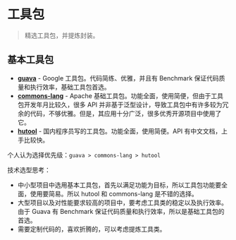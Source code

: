 # 工具包

> 精选工具包，并提炼封装。

## 基本工具包

- [**guava**](https://github.com/google/guava) - Google 工具包。代码简练、优雅，并且有 Benchmark 保证代码质量和执行效率，基础工具包首选。
- [**commons-lang**](https://github.com/apache/commons-lang) - Apache 基础工具包。功能全面，使用简便，但由于工具包开发年月比较久，很多 API 并非基于泛型设计，导致工具包中有许多较为冗余的代码，不够优雅。但是，其应用十分广泛，很多优秀开源项目中使用了它。
- [**hutool**](https://github.com/looly/hutool) - 国内程序员写的工具包。功能全面，使用简便。API 有中文文档，上手比较快。

个人认为选择优先级：`guava > commons-lang > hutool`

技术选型思考：

- 中小型项目中选用基本工具包，首先以满足功能为目标，所以工具包功能要全面，使用要简易。所以 hutool 和 commons-lang 是不错的选择。
- 大型项目以及对性能要求较高的项目中，要考虑工具类的稳定以及执行效率。由于 Guava 有 Benchmark 保证代码质量和执行效率，所以是基础工具包的首选。
- 需要定制代码的，喜欢折腾的，可以考虑提炼工具类。

